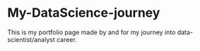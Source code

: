 # My-DataScience-journey
This is my portfolio page made by and for my journey into data-scientist/analyst career.
